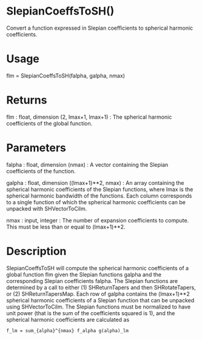 # SlepianCoeffsToSH()

Convert a function expressed in Slepian coefficients to spherical harmonic coefficients.

# Usage

flm = SlepianCoeffsToSH(falpha, galpha, nmax)

# Returns

flm : float, dimension (2, lmax+1, lmax+1)
:   The spherical harmonic coefficients of the global function.

# Parameters

falpha : float, dimension (nmax)
:   A vector containing the Slepian coefficients of the function.

galpha : float, dimension ((lmax+1)\*\*2, nmax)
:   An array containing the spherical harmonic coefficients of the Slepian functions, where lmax is the spherical harmonic bandwidth of the functions. Each column corresponds to a single function of which the spherical harmonic coefficients can be unpacked with SHVectorToCilm.

nmax : input, integer
:   The number of expansion coefficients to compute. This must be less than or equal to (lmax+1)\*\*2.

# Description

SlepianCoeffsToSH will compute the spherical harmonic coefficients of a global function flm given the Slepian functions galpha and the corresponding Slepian coefficients falpha. The Slepian functions are determined by a call to either (1) SHReturnTapers and then SHRotateTapers, or (2) SHReturnTapersMap. Each row of galpha contains the (lmax+1)\*\*2 spherical harmonic coefficients of a Slepian function that can be unpacked using SHVectorToCilm. The Slepian functions must be normalized to have unit power (that is the sum of the coefficients squared is 1), and the spherical harmonic coefficients are calculated as

`f_lm = sum_{alpha}^{nmax} f_alpha g(alpha)_lm`  
